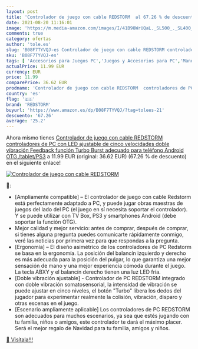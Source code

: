 ```yaml
---
layout: post
title: 'Controlador de juego con cable REDSTORM  al 67.26 % de descuento'
date: 2021-08-20 11:16:01
image: 'https://m.media-amazon.com/images/I/41B98WrUQaL._SL500_._SL400_.jpg'
comments: true
category: ofertas
author: 'tole.es'
slug: 'B08F7TYVQJ-es Controlador de juego con cable REDSTORM controladores de...'
sku: 'B08F7TYVQJ-es'
tags: [ 'Accesorios para Juegos PC','Juegos y Accesorios para PC','Mandos de juego para PC','Mandos para PC','Videojuegos','android','redstorm', ]
actualPrice: 11.99 EUR
currency: EUR
price: 11.99
comparePrice: 36.62 EUR
prodname: 'Controlador de juego con cable REDSTORM  controladores de PC con LED ajustable de cinco velocidades  doble vibración Feedback  función Turbo Burst  adecuado para teléfono Android  OTG /tablet/PS3'
country: 'es'
flag: '🇪🇸'
brand: 'REDSTORM'
buyurl: 'https://www.amazon.es/dp/B08F7TYVQJ/?tag=tolees-21'
descuento: '67.26'
average: '25.2'
---
```


Ahora mismo tienes [Controlador de juego con cable REDSTORM  controladores de PC con LED ajustable de cinco velocidades  doble vibración Feedback  función Turbo Burst  adecuado para teléfono Android  OTG /tablet/PS3](https://www.amazon.es/dp/B08F7TYVQJ/?tag=tolees-21) a 11.99 EUR (original: 36.62 EUR) (67.26 %  de descuento) en el siguiente enlace!

[![Controlador de juego con cable REDSTORM ](https://m.media-amazon.com/images/I/41B98WrUQaL._SL500_._SL400_.jpg)](https://www.amazon.es/dp/B08F7TYVQJ/?tag=tolees-21)

🔎:

- [Ampliamente compatible] – El controlador de juego con cable Redstorm está perfectamente adaptado a PC, y puede jugar obras maestras de juegos del lado del PC (el juego en sí necesita soportar el controlador). Y se puede utilizar con TV Box, PS3 y smartphones Android (debe soportar la función OTG).
- Mejor calidad y mejor servicio: antes de comprar, después de comprar, si tienes alguna pregunta puedes comunicarte rápidamente conmigo, veré las noticias por primera vez para que respondas a la pregunta.
- [Ergonomía] – El diseño asimétrico de los controladores de PC Redstorm se basa en la ergonomía. La posición del balancín izquierdo y derecho es más adecuada para la posición del pulgar, lo que garantiza una mejor sensación de mano y una mejor experiencia cómoda durante el juego. La tecla ABXY y el balancín derecho tienen una luz LED fría.
- [Doble vibración ajustable] - Controlador de PC REDSTORM integrado con doble vibración somatosensorial, la intensidad de vibración se puede ajustar en cinco niveles, el botón "Turbo" libera los dedos del jugador para experimentar realmente la colisión, vibración, disparo y otras escenas en el juego.
- [Escenario ampliamente aplicable] Los controladores de PC REDSTORM son adecuados para muchos escenarios, ya sea que estés jugando con tu familia, niños o amigos, este controlador te dará el máximo placer. Será el mejor regalo de Navidad para tu familia, amigos y niños.

[🛒 Visítala!!!](https://www.amazon.es/dp/B08F7TYVQJ/?tag=tolees-21)
